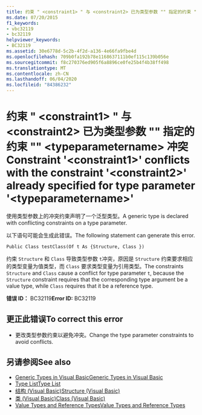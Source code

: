 ```yaml
---
title: 约束 " <constraint1> " 与 <constraint2> 已为类型参数 "" 指定的约束 "" <typeparametername> 冲突
ms.date: 07/20/2015
f1_keywords:
- vbc32119
- bc32119
helpviewer_keywords:
- BC32119
ms.assetid: 30e6778d-5c2b-4f2d-a136-4e66fa9fbe4d
ms.openlocfilehash: 709b0fa192b78e1168637111b0ef115c139b056e
ms.sourcegitcommit: f8c270376ed905f6a8896ce0fe25b4f4b38ff498
ms.translationtype: MT
ms.contentlocale: zh-CN
ms.lasthandoff: 06/04/2020
ms.locfileid: "84386232"
---
```

# <a name="constraint-constraint1-conflicts-with-the-constraint-constraint2-already-specified-for-type-parameter-typeparametername"></a><span data-ttu-id="94664-102">约束 " \<constraint1> " 与 \<constraint2> 已为类型参数 "" 指定的约束 "" \<typeparametername> 冲突</span><span class="sxs-lookup"><span data-stu-id="94664-102">Constraint '\<constraint1>' conflicts with the constraint '\<constraint2>' already specified for type parameter '\<typeparametername>'</span></span>
<span data-ttu-id="94664-103">使用类型参数上的冲突约束声明了一个泛型类型。</span><span class="sxs-lookup"><span data-stu-id="94664-103">A generic type is declared with conflicting constraints on a type parameter.</span></span>  
  
 <span data-ttu-id="94664-104">以下语句可能会生成此错误。</span><span class="sxs-lookup"><span data-stu-id="94664-104">The following statement can generate this error.</span></span>  
  
 `Public Class testClass(Of t As {Structure, Class })`  
  
 <span data-ttu-id="94664-105">约束 `Structure` 和 `Class` 导致类型参数 `t`冲突，原因是 `Structure` 约束要求相应的类型变量为值类型，而 `Class` 要求类型变量为引用类型。</span><span class="sxs-lookup"><span data-stu-id="94664-105">The constraints `Structure` and `Class` cause a conflict for type parameter `t`, because the `Structure` constraint requires that the corresponding type argument be a value type, while `Class` requires that it be a reference type.</span></span>  
  
 <span data-ttu-id="94664-106">**错误 ID：** BC32119</span><span class="sxs-lookup"><span data-stu-id="94664-106">**Error ID:** BC32119</span></span>  
  
## <a name="to-correct-this-error"></a><span data-ttu-id="94664-107">更正此错误</span><span class="sxs-lookup"><span data-stu-id="94664-107">To correct this error</span></span>  
  
- <span data-ttu-id="94664-108">更改类型参数约束以避免冲突。</span><span class="sxs-lookup"><span data-stu-id="94664-108">Change the type parameter constraints to avoid conflicts.</span></span>  
  
## <a name="see-also"></a><span data-ttu-id="94664-109">另请参阅</span><span class="sxs-lookup"><span data-stu-id="94664-109">See also</span></span>

- [<span data-ttu-id="94664-110">Generic Types in Visual Basic</span><span class="sxs-lookup"><span data-stu-id="94664-110">Generic Types in Visual Basic</span></span>](../programming-guide/language-features/data-types/generic-types.md)
- [<span data-ttu-id="94664-111">Type List</span><span class="sxs-lookup"><span data-stu-id="94664-111">Type List</span></span>](../language-reference/statements/type-list.md)
- [<span data-ttu-id="94664-112">结构 (Visual Basic)</span><span class="sxs-lookup"><span data-stu-id="94664-112">Structure (Visual Basic)</span></span>](../language-reference/statements/structure-statement.md)
- [<span data-ttu-id="94664-113">类 (Visual Basic)</span><span class="sxs-lookup"><span data-stu-id="94664-113">Class (Visual Basic)</span></span>](../language-reference/statements/class-statement.md)
- [<span data-ttu-id="94664-114">Value Types and Reference Types</span><span class="sxs-lookup"><span data-stu-id="94664-114">Value Types and Reference Types</span></span>](../programming-guide/language-features/data-types/value-types-and-reference-types.md)
